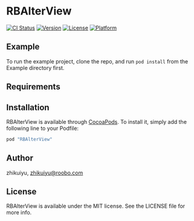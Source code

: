 # RBAlterView

[![CI Status](http://img.shields.io/travis/zhikuiyu/RBAlterView.svg?style=flat)](https://travis-ci.org/zhikuiyu/RBAlterView)
[![Version](https://img.shields.io/cocoapods/v/RBAlterView.svg?style=flat)](http://cocoapods.org/pods/RBAlterView)
[![License](https://img.shields.io/cocoapods/l/RBAlterView.svg?style=flat)](http://cocoapods.org/pods/RBAlterView)
[![Platform](https://img.shields.io/cocoapods/p/RBAlterView.svg?style=flat)](http://cocoapods.org/pods/RBAlterView)

## Example

To run the example project, clone the repo, and run `pod install` from the Example directory first.

## Requirements

## Installation

RBAlterView is available through [CocoaPods](http://cocoapods.org). To install
it, simply add the following line to your Podfile:

```ruby
pod "RBAlterView"
```

## Author

zhikuiyu, zhikuiyu@roobo.com

## License

RBAlterView is available under the MIT license. See the LICENSE file for more info.
